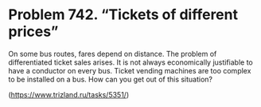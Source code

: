 # Problem 742. “Tickets of different prices”

On some bus routes, fares depend on distance. The problem of differentiated ticket sales arises. It is not always economically justifiable to have a conductor on every bus. Ticket vending machines are too complex to be installed on a bus. How can you get out of this situation?

(https://www.trizland.ru/tasks/5351/)